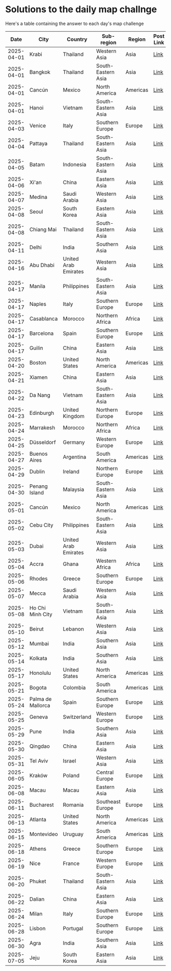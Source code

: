 # Solutions to the daily map challnge
Here's a table containing the answer to each day's map challenge

| Date | City    | Country | Sub-region  | Region | Post Link | ID |
| -------- | -------- | ------- | -------- | ------- | ------- | ------- |      
| 2025-04-01 | Krabi | Thailand | Western Asia | Asia | <a id='at://did:plc:rm5bg2yv2rfh2rcxnjxhfd2f/app.bsky.feed.post/3llpxvvffrq22' href='https://bsky.app/profile/random-city-bot.bsky.social/post/3llpxvvffrq22'>Link</a> | 100 |
| 2025-04-01 | Bangkok | Thailand | South-Eastern Asia | Asia | <a id='at://did:plc:rm5bg2yv2rfh2rcxnjxhfd2f/app.bsky.feed.post/3llqbnhf3v52j' href='https://bsky.app/profile/random-city-bot.bsky.social/post/3llqbnhf3v52j'>Link</a> | 2 |
| 2025-04-01 | Cancún | Mexico | North America | Americas | <a id='at://did:plc:rm5bg2yv2rfh2rcxnjxhfd2f/app.bsky.feed.post/3llqcf25otd2a' href='https://bsky.app/profile/random-city-bot.bsky.social/post/3llqcf25otd2a'>Link</a> | 41 |
| 2025-04-01 | Hanoi | Vietnam | South-Eastern Asia | Asia | <a id='at://did:plc:rm5bg2yv2rfh2rcxnjxhfd2f/app.bsky.feed.post/3llqhcnricn23' href='https://bsky.app/profile/random-city-bot.bsky.social/post/3llqhcnricn23'>Link</a> | 53 |
| 2025-04-03 | Venice | Italy | Southern Europe | Europe | <a id='at://did:plc:rm5bg2yv2rfh2rcxnjxhfd2f/app.bsky.feed.post/3llwqdcvoae2r' href='https://bsky.app/profile/random-city-bot.bsky.social/post/3llwqdcvoae2r'>Link</a> | 46 |
| 2025-04-04 | Pattaya | Thailand | South-Eastern Asia | Asia | <a id='at://did:plc:rm5bg2yv2rfh2rcxnjxhfd2f/app.bsky.feed.post/3llzadsf72c2l' href='https://bsky.app/profile/random-city-bot.bsky.social/post/3llzadsf72c2l'>Link</a> | 19 |
| 2025-04-05 | Batam | Indonesia | South-Eastern Asia | Asia | <a id='at://did:plc:rm5bg2yv2rfh2rcxnjxhfd2f/app.bsky.feed.post/3lm3rcqrnyb2z' href='https://bsky.app/profile/random-city-bot.bsky.social/post/3lm3rcqrnyb2z'>Link</a> | 92 |
| 2025-04-06 | Xi'an | China | Eastern Asia | Asia | <a id='at://did:plc:rm5bg2yv2rfh2rcxnjxhfd2f/app.bsky.feed.post/3lm6cghxmvw2w' href='https://bsky.app/profile/random-city-bot.bsky.social/post/3lm6cghxmvw2w'>Link</a> | 120 |
| 2025-04-07 | Medina | Saudi Arabia | Western Asia | Asia | <a id='at://did:plc:rm5bg2yv2rfh2rcxnjxhfd2f/app.bsky.feed.post/3lmars5koag2t' href='https://bsky.app/profile/random-city-bot.bsky.social/post/3lmars5koag2t'>Link</a> | 24 |
| 2025-04-08 | Seoul | South Korea | Eastern Asia | Asia | <a id='at://did:plc:rm5bg2yv2rfh2rcxnjxhfd2f/app.bsky.feed.post/3lmbkmer6cl2m' href='https://bsky.app/profile/random-city-bot.bsky.social/post/3lmbkmer6cl2m'>Link</a> | 25 |
| 2025-04-08 | Chiang Mai | Thailand | South-Eastern Asia | Asia | <a id='at://did:plc:rm5bg2yv2rfh2rcxnjxhfd2f/app.bsky.feed.post/3lmdcaxjd3u2t' href='https://bsky.app/profile/random-city-bot.bsky.social/post/3lmdcaxjd3u2t'>Link</a> | 71 |
| 2025-04-11 | Delhi | India | Southern Asia | Asia | <a id='at://did:plc:rm5bg2yv2rfh2rcxnjxhfd2f/app.bsky.feed.post/3lmktzlvwlr23' href='https://bsky.app/profile/random-city-bot.bsky.social/post/3lmktzlvwlr23'>Link</a> | 11 |
| 2025-04-16 | Abu Dhabi | United Arab Emirates | Western Asia | Asia | <a id='at://did:plc:rm5bg2yv2rfh2rcxnjxhfd2f/app.bsky.feed.post/3lmxgqonjwy2m' href='https://bsky.app/profile/random-city-bot.bsky.social/post/3lmxgqonjwy2m'>Link</a> | 95 |
| 2025-04-17 | Manila | Philippines | South-Eastern Asia | Asia | <a id='at://did:plc:rm5bg2yv2rfh2rcxnjxhfd2f/app.bsky.feed.post/3lmxssgtj752g' href='https://bsky.app/profile/random-city-bot.bsky.social/post/3lmxssgtj752g'>Link</a> | 118 |
| 2025-04-17 | Naples | Italy | Southern Europe | Europe | <a id='at://did:plc:rm5bg2yv2rfh2rcxnjxhfd2f/app.bsky.feed.post/3lmxu2vniju2s' href='https://bsky.app/profile/random-city-bot.bsky.social/post/3lmxu2vniju2s'>Link</a> | 63 |
| 2025-04-17 | Casablanca | Morocco | Northern Africa | Africa | <a id='at://did:plc:rm5bg2yv2rfh2rcxnjxhfd2f/app.bsky.feed.post/3lmyfqei6ci2t' href='https://bsky.app/profile/random-city-bot.bsky.social/post/3lmyfqei6ci2t'>Link</a> | 126 |
| 2025-04-17 | Barcelona | Spain | Southern Europe | Europe | <a id='at://did:plc:rm5bg2yv2rfh2rcxnjxhfd2f/app.bsky.feed.post/3lmyh7kd2gq2q' href='https://bsky.app/profile/random-city-bot.bsky.social/post/3lmyh7kd2gq2q'>Link</a> | 34 |
| 2025-04-17 | Guilin | China | Eastern Asia | Asia | <a id='at://did:plc:rm5bg2yv2rfh2rcxnjxhfd2f/app.bsky.feed.post/3lmyiqg5byq2q' href='https://bsky.app/profile/random-city-bot.bsky.social/post/3lmyiqg5byq2q'>Link</a> | 81 |
| 2025-04-20 | Boston | United States | North America | Americas | <a id='at://did:plc:rm5bg2yv2rfh2rcxnjxhfd2f/app.bsky.feed.post/3lnbhwmmp5j2g' href='https://bsky.app/profile/random-city-bot.bsky.social/post/3lnbhwmmp5j2g'>Link</a> | 110 |
| 2025-04-21 | Xiamen | China | Eastern Asia | Asia | <a id='at://did:plc:rm5bg2yv2rfh2rcxnjxhfd2f/app.bsky.feed.post/3lndydqbfjy2s' href='https://bsky.app/profile/random-city-bot.bsky.social/post/3lndydqbfjy2s'>Link</a> | 124 |
| 2025-04-22 | Da Nang | Vietnam | South-Eastern Asia | Asia | <a id='at://did:plc:rm5bg2yv2rfh2rcxnjxhfd2f/app.bsky.feed.post/3lngitupz3q2c' href='https://bsky.app/profile/random-city-bot.bsky.social/post/3lngitupz3q2c'>Link</a> | 91 |
| 2025-04-23 | Edinburgh | United Kingdom | Northern Europe | Europe | <a id='at://did:plc:rm5bg2yv2rfh2rcxnjxhfd2f/app.bsky.feed.post/3lnizdtebkm2h' href='https://bsky.app/profile/random-city-bot.bsky.social/post/3lnizdtebkm2h'>Link</a> | 112 |
| 2025-04-24 | Marrakesh | Morocco | Northern Africa | Africa | <a id='at://did:plc:rm5bg2yv2rfh2rcxnjxhfd2f/app.bsky.feed.post/3lnljrclvvh2m' href='https://bsky.app/profile/random-city-bot.bsky.social/post/3lnljrclvvh2m'>Link</a> | 76 |
| 2025-04-25 | Düsseldorf | Germany | Western Europe | Europe | <a id='at://did:plc:rm5bg2yv2rfh2rcxnjxhfd2f/app.bsky.feed.post/3lno2evdroo23' href='https://bsky.app/profile/random-city-bot.bsky.social/post/3lno2evdroo23'>Link</a> | 109 |
| 2025-04-27 | Buenos Aires | Argentina | South America | Americas | <a id='at://did:plc:rm5bg2yv2rfh2rcxnjxhfd2f/app.bsky.feed.post/3lnt32cmazl2g' href='https://bsky.app/profile/random-city-bot.bsky.social/post/3lnt32cmazl2g'>Link</a> | 86 |
| 2025-04-29 | Dublin | Ireland | Northern Europe | Europe | <a id='at://did:plc:rm5bg2yv2rfh2rcxnjxhfd2f/app.bsky.feed.post/3lny472zqkr2x' href='https://bsky.app/profile/random-city-bot.bsky.social/post/3lny472zqkr2x'>Link</a> | 50 |
| 2025-04-30 | Penang Island | Malaysia | South-Eastern Asia | Asia | <a id='at://did:plc:rm5bg2yv2rfh2rcxnjxhfd2f/app.bsky.feed.post/3lo2mkfkpp42i' href='https://bsky.app/profile/random-city-bot.bsky.social/post/3lo2mkfkpp42i'>Link</a> | 66 |
| 2025-05-01 | Cancún | Mexico | North America | Americas | <a id='at://did:plc:rm5bg2yv2rfh2rcxnjxhfd2f/app.bsky.feed.post/3lo54zq5p5x2a' href='https://bsky.app/profile/random-city-bot.bsky.social/post/3lo54zq5p5x2a'>Link</a> | 41 |
| 2025-05-02 | Cebu City | Philippines | South-Eastern Asia | Asia | <a id='at://did:plc:rm5bg2yv2rfh2rcxnjxhfd2f/app.bsky.feed.post/3lo7nhizt6g2a' href='https://bsky.app/profile/random-city-bot.bsky.social/post/3lo7nhizt6g2a'>Link</a> | 78 |
| 2025-05-03 | Dubai | United Arab Emirates | Western Asia | Asia | <a id='at://did:plc:rm5bg2yv2rfh2rcxnjxhfd2f/app.bsky.feed.post/3loc64wmhst2i' href='https://bsky.app/profile/random-city-bot.bsky.social/post/3loc64wmhst2i'>Link</a> | 7 |
| 2025-05-04 | Accra | Ghana | Western Africa | Africa | <a id='at://did:plc:rm5bg2yv2rfh2rcxnjxhfd2f/app.bsky.feed.post/3loeofzahyn2r' href='https://bsky.app/profile/random-city-bot.bsky.social/post/3loeofzahyn2r'>Link</a> | 136 |
| 2025-05-06 | Rhodes | Greece | Southern Europe | Europe | <a id='at://did:plc:rm5bg2yv2rfh2rcxnjxhfd2f/app.bsky.feed.post/3lojpgmtdun2k' href='https://bsky.app/profile/random-city-bot.bsky.social/post/3lojpgmtdun2k'>Link</a> | 98 |
| 2025-05-07 | Mecca | Saudi Arabia | Western Asia | Asia | <a id='at://did:plc:rm5bg2yv2rfh2rcxnjxhfd2f/app.bsky.feed.post/3lom7st6sea23' href='https://bsky.app/profile/random-city-bot.bsky.social/post/3lom7st6sea23'>Link</a> | 21 |
| 2025-05-08 | Ho Chi Minh City | Vietnam | South-Eastern Asia | Asia | <a id='at://did:plc:rm5bg2yv2rfh2rcxnjxhfd2f/app.bsky.feed.post/3looqehe5ky25' href='https://bsky.app/profile/random-city-bot.bsky.social/post/3looqehe5ky25'>Link</a> | 32 |
| 2025-05-10 | Beirut | Lebanon | Western Asia | Asia | <a id='at://did:plc:rm5bg2yv2rfh2rcxnjxhfd2f/app.bsky.feed.post/3lotr3nzaqi2a' href='https://bsky.app/profile/random-city-bot.bsky.social/post/3lotr3nzaqi2a'>Link</a> | 121 |
| 2025-05-12 | Mumbai | India | Southern Asia | Asia | <a id='at://did:plc:rm5bg2yv2rfh2rcxnjxhfd2f/app.bsky.feed.post/3loys7lhlh425' href='https://bsky.app/profile/random-city-bot.bsky.social/post/3loys7lhlh425'>Link</a> | 14 |
| 2025-05-14 | Kolkata | India | Southern Asia | Asia | <a id='at://did:plc:rm5bg2yv2rfh2rcxnjxhfd2f/app.bsky.feed.post/3lp5t4uq3an25' href='https://bsky.app/profile/random-city-bot.bsky.social/post/3lp5t4uq3an25'>Link</a> | 77 |
| 2025-05-17 | Honolulu | United States | North America | Americas | <a id='at://did:plc:rm5bg2yv2rfh2rcxnjxhfd2f/app.bsky.feed.post/3lpfehpok6u2x' href='https://bsky.app/profile/random-city-bot.bsky.social/post/3lpfehpok6u2x'>Link</a> | 82 |
| 2025-05-21 | Bogota | Colombia | South America | Americas | <a id='at://did:plc:rm5bg2yv2rfh2rcxnjxhfd2f/app.bsky.feed.post/3lppgesgfvb2b' href='https://bsky.app/profile/random-city-bot.bsky.social/post/3lppgesgfvb2b'>Link</a> | 119 |
| 2025-05-24 | Palma de Mallorca | Spain | Southern Europe | Europe | <a id='at://did:plc:rm5bg2yv2rfh2rcxnjxhfd2f/app.bsky.feed.post/3lpwxp3gpvp23' href='https://bsky.app/profile/random-city-bot.bsky.social/post/3lpwxp3gpvp23'>Link</a> | 15 |
| 2025-05-25 | Geneva | Switzerland | Western Europe | Europe | <a id='at://did:plc:rm5bg2yv2rfh2rcxnjxhfd2f/app.bsky.feed.post/3lpzi4yzltk2o' href='https://bsky.app/profile/random-city-bot.bsky.social/post/3lpzi4yzltk2o'>Link</a> | 122 |
| 2025-05-29 | Pune | India | Southern Asia | Asia | <a id='at://did:plc:rm5bg2yv2rfh2rcxnjxhfd2f/app.bsky.feed.post/3lqdkbf7k322j' href='https://bsky.app/profile/random-city-bot.bsky.social/post/3lqdkbf7k322j'>Link</a> | 133 |
| 2025-05-30 | Qingdao | China | Eastern Asia | Asia | <a id='at://did:plc:rm5bg2yv2rfh2rcxnjxhfd2f/app.bsky.feed.post/3lqg2nx23h22k' href='https://bsky.app/profile/random-city-bot.bsky.social/post/3lqg2nx23h22k'>Link</a> | 139 |
| 2025-05-31 | Tel Aviv | Israel | Western Asia | Asia | <a id='at://did:plc:rm5bg2yv2rfh2rcxnjxhfd2f/app.bsky.feed.post/3lqikwzr7hn23' href='https://bsky.app/profile/random-city-bot.bsky.social/post/3lqikwzr7hn23'>Link</a> | 80 |
| 2025-06-05 | Kraków | Poland | Central Europe | Europe | <a id='at://did:plc:rm5bg2yv2rfh2rcxnjxhfd2f/app.bsky.feed.post/3lqv5eakd3g2x' href='https://bsky.app/profile/random-city-bot.bsky.social/post/3lqv5eakd3g2x'>Link</a> | 84 |
| 2025-06-08 | Macau | Macau | Eastern Asia | Asia | <a id='at://did:plc:rm5bg2yv2rfh2rcxnjxhfd2f/app.bsky.feed.post/3lr4oo3bvni2l' href='https://bsky.app/profile/random-city-bot.bsky.social/post/3lr4oo3bvni2l'>Link</a> | 4 |
| 2025-06-11 | Bucharest | Romania | Southeast Europe | Europe | <a id='at://did:plc:rm5bg2yv2rfh2rcxnjxhfd2f/app.bsky.feed.post/3lreacdnpxa2x' href='https://bsky.app/profile/random-city-bot.bsky.social/post/3lreacdnpxa2x'>Link</a> | 125 |
| 2025-06-13 | Atlanta | United States | North America | Americas | <a id='at://did:plc:rm5bg2yv2rfh2rcxnjxhfd2f/app.bsky.feed.post/3lrjbd3hrlm2n' href='https://bsky.app/profile/random-city-bot.bsky.social/post/3lrjbd3hrlm2n'>Link</a> | 127 |
| 2025-06-15 | Montevideo | Uruguay | South America | Americas | <a id='at://did:plc:rm5bg2yv2rfh2rcxnjxhfd2f/app.bsky.feed.post/3lrobx67zal2p' href='https://bsky.app/profile/random-city-bot.bsky.social/post/3lrobx67zal2p'>Link</a> | 130 |
| 2025-06-18 | Athens | Greece | Southern Europe | Europe | <a id='at://did:plc:rm5bg2yv2rfh2rcxnjxhfd2f/app.bsky.feed.post/3lrvtjor3si2p' href='https://bsky.app/profile/random-city-bot.bsky.social/post/3lrvtjor3si2p'>Link</a> | 43 |
| 2025-06-19 | Nice | France | Western Europe | Europe | <a id='at://did:plc:rm5bg2yv2rfh2rcxnjxhfd2f/app.bsky.feed.post/3lrydxprodt26' href='https://bsky.app/profile/random-city-bot.bsky.social/post/3lrydxprodt26'>Link</a> | 93 |
| 2025-06-20 | Phuket | Thailand | South-Eastern Asia | Asia | <a id='at://did:plc:rm5bg2yv2rfh2rcxnjxhfd2f/app.bsky.feed.post/3ls2uhfmoef23' href='https://bsky.app/profile/random-city-bot.bsky.social/post/3ls2uhfmoef23'>Link</a> | 16 |
| 2025-06-22 | Dalian | China | Eastern Asia | Asia | <a id='at://did:plc:rm5bg2yv2rfh2rcxnjxhfd2f/app.bsky.feed.post/3ls7vc77ss72x' href='https://bsky.app/profile/random-city-bot.bsky.social/post/3ls7vc77ss72x'>Link</a> | 129 |
| 2025-06-24 | Milan | Italy | Southern Europe | Europe | <a id='at://did:plc:rm5bg2yv2rfh2rcxnjxhfd2f/app.bsky.feed.post/3lsewbucuba26' href='https://bsky.app/profile/random-city-bot.bsky.social/post/3lsewbucuba26'>Link</a> | 36 |
| 2025-06-28 | Lisbon | Portugal | Southern Europe | Europe | <a id='at://did:plc:rm5bg2yv2rfh2rcxnjxhfd2f/app.bsky.feed.post/3lsoy23qecd26' href='https://bsky.app/profile/random-city-bot.bsky.social/post/3lsoy23qecd26'>Link</a> | 64 |
| 2025-06-30 | Agra | India | Southern Asia | Asia | <a id='at://did:plc:rm5bg2yv2rfh2rcxnjxhfd2f/app.bsky.feed.post/3lstz2wiw6l2w' href='https://bsky.app/profile/random-city-bot.bsky.social/post/3lstz2wiw6l2w'>Link</a> | 27 |
| 2025-07-05 | Jeju | South Korea | Eastern Asia | Asia | <a id='at://did:plc:rm5bg2yv2rfh2rcxnjxhfd2f/app.bsky.feed.post/3ltald3cicn2u' href='https://bsky.app/profile/random-city-bot.bsky.social/post/3ltald3cicn2u'>Link</a> | 96 |

